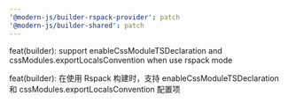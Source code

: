 ```yaml
---
'@modern-js/builder-rspack-provider': patch
'@modern-js/builder-shared': patch
---
```


feat(builder): support enableCssModuleTSDeclaration and cssModules.exportLocalsConvention when use rspack mode

feat(builder): 在使用 Rspack 构建时，支持 enableCssModuleTSDeclaration 和 cssModules.exportLocalsConvention 配置项
